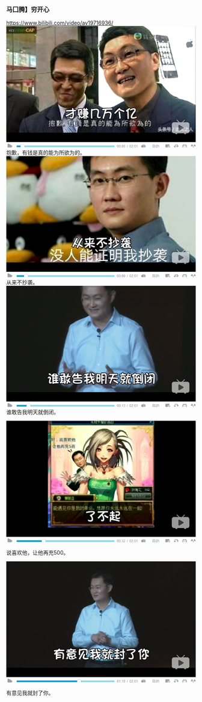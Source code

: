### 马囗腾】穷开心
https://www.bilibili.com/video/av19716936/
    ![](p/抱歉有钱是真的能为所欲为的.jpg)
抱歉，有钱是真的能为所欲为的。
      ![](p/从来不抄袭.jpg)
从来不抄袭。
        ![](p/谁敢告我明天就倒闭.jpg)
谁敢告我明天就倒闭。

![](p/说喜欢他让他再充500.jpg)

说喜欢他，让他再充500。


![](p/有意见我就封了你.jpg)


有意见我就封了你。